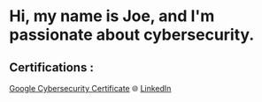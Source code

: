 # Hi, my name is Joe, and I'm passionate about cybersecurity.
## Certifications :
[Google Cybersecurity Certificate](https://www.credly.com/badges/994b9bdc-e9e9-47bf-9fc4-d027c5b29855/public_url)
🌐 [LinkedIn](https://www.linkedin.com/in/jozsef-zekany-34306b350)
